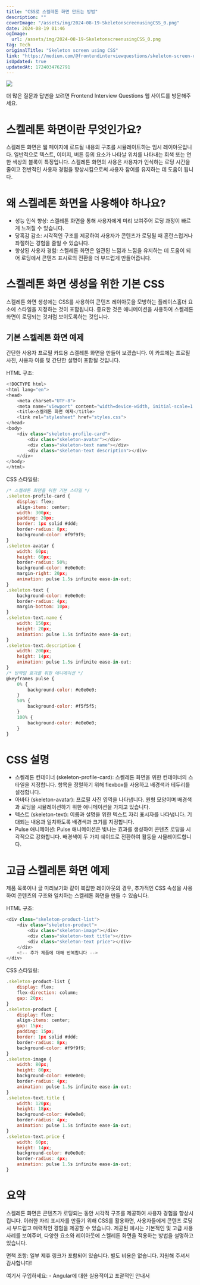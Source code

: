 ```yaml
---
title: "CSS로 스켈레톤 화면 만드는 방법"
description: ""
coverImage: "/assets/img/2024-08-19-SkeletonscreenusingCSS_0.png"
date: 2024-08-19 01:46
ogImage: 
  url: /assets/img/2024-08-19-SkeletonscreenusingCSS_0.png
tag: Tech
originalTitle: "Skeleton screen using CSS"
link: "https://medium.com/@frontendinterviewquestions/skeleton-screen-using-css-2eb424ca4702"
isUpdated: true
updatedAt: 1724034762791
---
```



<img src="/assets/img/2024-08-19-SkeletonscreenusingCSS_0.png" />

더 많은 질문과 답변을 보려면 Frontend Interview Questions 웹 사이트를 방문해주세요.

# 스켈레톤 화면이란 무엇인가요?

스켈레톤 화면은 웹 페이지에 로드될 내용의 구조를 시뮬레이트하는 임시 레이아웃입니다. 일반적으로 텍스트, 이미지, 버튼 등의 요소가 나타날 위치를 나타내는 회색 또는 연한 색상의 블록이 특징입니다. 스켈레톤 화면의 사용은 사용자가 인식하는 로딩 시간을 줄이고 전반적인 사용자 경험을 향상시킴으로써 사용자 참여를 유지하는 데 도움이 됩니다.

<!-- cozy-coder - 수평 -->
<ins class="adsbygoogle"
     style="display:block"
     data-ad-client="ca-pub-4877378276818686"
     data-ad-slot="1107185301"
     data-ad-format="auto"
     data-full-width-responsive="true"></ins>
<script>
     (adsbygoogle = window.adsbygoogle || []).push({});
</script>

# 왜 스켈레톤 화면을 사용해야 하나요?

- 성능 인식 향상: 스켈레톤 화면을 통해 사용자에게 미리 보여주어 로딩 과정이 빠르게 느껴질 수 있습니다.
- 당혹감 감소: 시각적인 구조를 제공하여 사용자가 콘텐츠가 로딩될 때 혼란스럽거나 좌절하는 경험을 줄일 수 있습니다.
- 향상된 사용자 경험: 스켈레톤 화면은 일관된 느낌과 느낌을 유지하는 데 도움이 되어 로딩에서 콘텐츠 표시로의 전환을 더 부드럽게 만들어줍니다.

# 스켈레톤 화면 생성을 위한 기본 CSS

스켈레톤 화면 생성에는 CSS를 사용하여 콘텐츠 레이아웃을 모방하는 플레이스홀더 요소에 스타일을 지정하는 것이 포함됩니다. 중요한 것은 애니메이션을 사용하여 스켈레톤 화면이 로딩되는 것처럼 보이도록하는 것입니다.

<!-- cozy-coder - 수평 -->
<ins class="adsbygoogle"
     style="display:block"
     data-ad-client="ca-pub-4877378276818686"
     data-ad-slot="1107185301"
     data-ad-format="auto"
     data-full-width-responsive="true"></ins>
<script>
     (adsbygoogle = window.adsbygoogle || []).push({});
</script>

## 기본 스켈레톤 화면 예제

간단한 사용자 프로필 카드용 스켈레톤 화면을 만들어 보겠습니다. 이 카드에는 프로필 사진, 사용자 이름 및 간단한 설명이 포함될 것입니다.

HTML 구조:

```js
<!DOCTYPE html>
<html lang="en">
<head>
    <meta charset="UTF-8">
    <meta name="viewport" content="width=device-width, initial-scale=1.0">
    <title>스켈레톤 화면 예제</title>
    <link rel="stylesheet" href="styles.css">
</head>
<body>
    <div class="skeleton-profile-card">
        <div class="skeleton-avatar"></div>
        <div class="skeleton-text name"></div>
        <div class="skeleton-text description"></div>
    </div>
</body>
</html>
```

<!-- cozy-coder - 수평 -->
<ins class="adsbygoogle"
     style="display:block"
     data-ad-client="ca-pub-4877378276818686"
     data-ad-slot="1107185301"
     data-ad-format="auto"
     data-full-width-responsive="true"></ins>
<script>
     (adsbygoogle = window.adsbygoogle || []).push({});
</script>

CSS 스타일링:

```js
/* 스켈레톤 화면을 위한 기본 스타일 */
.skeleton-profile-card {
    display: flex;
    align-items: center;
    width: 300px;
    padding: 20px;
    border: 1px solid #ddd;
    border-radius: 8px;
    background-color: #f9f9f9;
}
.skeleton-avatar {
    width: 60px;
    height: 60px;
    border-radius: 50%;
    background-color: #e0e0e0;
    margin-right: 20px;
    animation: pulse 1.5s infinite ease-in-out;
}
.skeleton-text {
    background-color: #e0e0e0;
    border-radius: 4px;
    margin-bottom: 10px;
}
.skeleton-text.name {
    width: 150px;
    height: 20px;
    animation: pulse 1.5s infinite ease-in-out;
}
.skeleton-text.description {
    width: 200px;
    height: 14px;
    animation: pulse 1.5s infinite ease-in-out;
}
/* 반짝임 효과를 위한 애니메이션 */
@keyframes pulse {
    0% {
        background-color: #e0e0e0;
    }
    50% {
        background-color: #f5f5f5;
    }
    100% {
        background-color: #e0e0e0;
    }
}
```

# CSS 설명

- 스켈레톤 컨테이너 (skeleton-profile-card): 스켈레톤 화면을 위한 컨테이너의 스타일을 지정합니다. 항목을 정렬하기 위해 flexbox를 사용하고 배경색과 테두리를 설정합니다.
- 아바타 (skeleton-avatar): 프로필 사진 영역을 나타냅니다. 원형 모양이며 배경색과 로딩을 시뮬레이션하기 위한 애니메이션을 가지고 있습니다.
- 텍스트 (skeleton-text): 이름과 설명을 위한 텍스트 자리 표시자를 나타냅니다. 기대되는 내용과 일치하도록 배경색과 크기를 지정합니다.
- Pulse 애니메이션: Pulse 애니메이션은 빛나는 효과를 생성하여 콘텐츠 로딩을 시각적으로 강화합니다. 배경색이 두 가지 쉐이드로 전환하여 활동을 시뮬레이트합니다.

<!-- cozy-coder - 수평 -->
<ins class="adsbygoogle"
     style="display:block"
     data-ad-client="ca-pub-4877378276818686"
     data-ad-slot="1107185301"
     data-ad-format="auto"
     data-full-width-responsive="true"></ins>
<script>
     (adsbygoogle = window.adsbygoogle || []).push({});
</script>

# 고급 스켈레톤 화면 예제

제품 목록이나 글 미리보기와 같이 복잡한 레이아웃의 경우, 추가적인 CSS 속성을 사용하여 콘텐츠의 구조와 일치하는 스켈레톤 화면을 만들 수 있습니다.

HTML 구조:

```js
<div class="skeleton-product-list">
    <div class="skeleton-product">
        <div class="skeleton-image"></div>
        <div class="skeleton-text title"></div>
        <div class="skeleton-text price"></div>
    </div>
    <!-- 추가 제품에 대해 반복합니다 -->
</div>
```

<!-- cozy-coder - 수평 -->
<ins class="adsbygoogle"
     style="display:block"
     data-ad-client="ca-pub-4877378276818686"
     data-ad-slot="1107185301"
     data-ad-format="auto"
     data-full-width-responsive="true"></ins>
<script>
     (adsbygoogle = window.adsbygoogle || []).push({});
</script>

CSS 스타일링:

```js
.skeleton-product-list {
    display: flex;
    flex-direction: column;
    gap: 20px;
}
.skeleton-product {
    display: flex;
    align-items: center;
    gap: 15px;
    padding: 15px;
    border: 1px solid #ddd;
    border-radius: 8px;
    background-color: #f9f9f9;
}
.skeleton-image {
    width: 80px;
    height: 80px;
    background-color: #e0e0e0;
    border-radius: 4px;
    animation: pulse 1.5s infinite ease-in-out;
}
.skeleton-text.title {
    width: 120px;
    height: 18px;
    background-color: #e0e0e0;
    border-radius: 4px;
    animation: pulse 1.5s infinite ease-in-out;
}
.skeleton-text.price {
    width: 60px;
    height: 14px;
    background-color: #e0e0e0;
    border-radius: 4px;
    animation: pulse 1.5s infinite ease-in-out;
}
```

# 요약

스켈레톤 화면은 콘텐츠가 로딩되는 동안 시각적 구조를 제공하여 사용자 경험을 향상시킵니다. 이러한 자리 표시자를 만들기 위해 CSS를 활용하면, 사용자들에게 콘텐츠 로딩 시 부드럽고 매력적인 경험을 제공할 수 있습니다. 제공된 예시는 기본적인 및 고급 사용 사례를 보여주며, 다양한 요소와 레이아웃에 스켈레톤 화면을 적용하는 방법을 설명하고 있습니다.

<!-- cozy-coder - 수평 -->
<ins class="adsbygoogle"
     style="display:block"
     data-ad-client="ca-pub-4877378276818686"
     data-ad-slot="1107185301"
     data-ad-format="auto"
     data-full-width-responsive="true"></ins>
<script>
     (adsbygoogle = window.adsbygoogle || []).push({});
</script>

면책 조항: 일부 제휴 링크가 포함되어 있습니다. 별도 비용은 없습니다. 지원해 주셔서 감사합니다!

여기서 구입하세요: - Angular에 대한 실용적이고 포괄적인 안내서